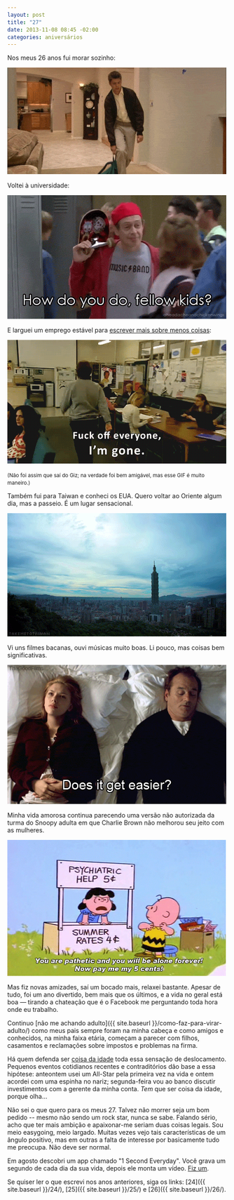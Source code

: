 ```yaml
---
layout: post
title: "27"
date: 2013-11-08 08:45 -02:00
categories: aniversários
---
```

Nos meus 26 anos fui morar sozinho:

![George Michael cabisbaixo.](/assets/2013/tumblr_mefnmbpdn71qg7hcu.gif)

Voltei à universidade:

![Steve Buscemi interpretando um jovem.](/assets/2013/61662-steve-buscemi-how-do-you-do-fe-uwqm.gif)

E larguei um emprego estável para [escrever mais sobre menos coisas](http://www.manualdousuario.net):

![Pessoa descontrolada saindo do escritório.](/assets/2013/tumblr_inline_mjrto53b4f1qz4rgp.gif)

<small>(Não foi assim que saí do Giz; na verdade foi bem amigável, mas esse GIF é muito maneiro.)</small>

Também fui para Taiwan e conheci os EUA. Quero voltar ao Oriente algum dia, mas a passeio. É um lugar sensacional.

![Timelapse de Taipei.](/assets/2013/taipei-time-lapse.gif)

Vi uns filmes bacanas, ouvi músicas muito boas. Li pouco, mas coisas bem significativas.

![Cena de Lost in Translation.](/assets/2013/tumblr_mfo9sujzmh1r3d8abo1_r1_500.gif)

Minha vida amorosa continua parecendo uma versão não autorizada da turma do Snoopy adulta em que Charlie Brown não melhorou seu jeito com as mulheres.

![Lucy e Charlie Brown.](/assets/2013/tumblr_m3f927bish1qg38ico1_500.gif)

Mas fiz novas amizades, saí um bocado mais, relaxei bastante. Apesar de tudo, foi um ano divertido, bem mais que os últimos, e a vida no geral está boa — tirando a chateação que é o Facebook me perguntando toda hora onde eu trabalho.

Continuo [não me achando adulto]({{ site.baseurl }}/como-faz-para-virar-adulto/) como meus pais sempre foram na minha cabeça e como amigos e conhecidos, na minha faixa etária, começam a parecer com filhos, casamentos e reclamações sobre impostos e problemas na firma.

Há quem defenda ser [coisa da idade](http://obviousmag.org/archives/2011/09/aos_27_anos_os_fracassos_extraordinarios.html) toda essa sensação de deslocamento. Pequenos eventos cotidianos recentes e contraditórios dão base a essa hipótese: anteontem usei um All-Star pela primeira vez na vida e ontem acordei com uma espinha no nariz; segunda-feira vou ao banco discutir investimentos com a gerente da minha conta. _Tem_ que ser coisa da idade, porque olha…

Não sei o que quero para os meus 27. Talvez não morrer seja um bom pedido -- mesmo não sendo um rock star, nunca se sabe. Falando sério, acho que ter mais ambição e apaixonar-me seriam duas coisas legais. Sou meio easygoing, meio largado. Muitas vezes vejo tais características de um ângulo positivo, mas em outras a falta de interesse por basicamente tudo me preocupa. Não deve ser normal.

Em agosto descobri um app chamado "1 Second Everyday". Você grava um segundo de cada dia da sua vida, depois ele monta um vídeo. [Fiz um](http://www.youtube.com/watch?v=BFLx43fZ0hw?rel=0).

Se quiser ler o que escrevi nos anos anteriores, siga os links: [24]({{ site.baseurl }}/24/), [25]({{ site.baseurl }}/25/) e [26]({{ site.baseurl }}/26/).
